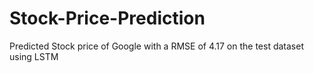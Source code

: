 # Stock-Price-Prediction
Predicted Stock price of Google with a RMSE of 4.17 on the test dataset using LSTM
